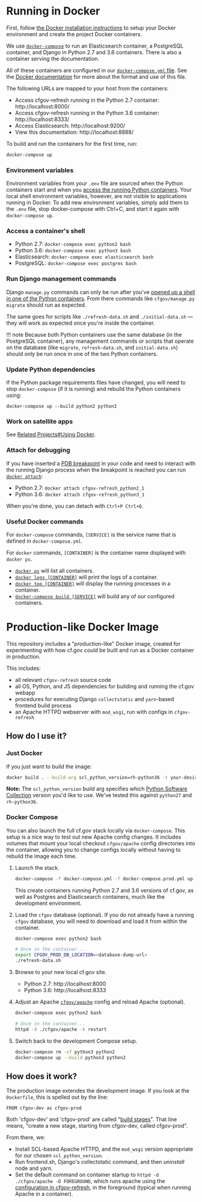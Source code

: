 # Running in Docker

First, follow
[the Docker installation instructions](installation/#docker-compose-installation)
to setup your Docker environment and create the project Docker containers.

We use [`docker-compose`](https://docs.docker.com/compose/reference/overview/)
to run an Elasticsearch container, a PostgreSQL container, 
and Django in Python 2.7 and 3.6 containers. 
There is also a container serving the documentation. 

All of these containers are configured in our 
[`docker-compose.yml` file](https://github.com/cfpb/cfgov-refresh/blob/master/docker-compose.yml). 
See the [Docker documentation](https://docs.docker.com/compose/compose-file/) 
for more about the format and use of this file.

The following URLs are mapped to your host from the containers:

- Access cfgov-refresh running in the Python 2.7 container: http://localhost:8000/
- Access cfgov-refresh running in the Python 3.6 container: http://localhost:8333/
- Access Elasticsearch: http://localhost:9200/
- View this documentation: http://localhost:8888/

To build and run the containers for the first time, run:

```bash
docker-compose up
```

### Environment variables

Environment variables from your `.env` file are sourced 
when the Python containers start
and when you [access the running Python containers](#access-the-containers-shell). 
Your local shell environment variables, however, 
are not visible to applications running in Docker.
To add new environment variables, simply add them to the `.env` file, 
stop docker-compose with Ctrl+C, 
and start it again with `docker-compose up`.

### Access a container's shell

- Python 2.7: `docker-compose exec python2 bash`
- Python 3.6: `docker-compose exec python3 bash`
- Elasticsearch: `docker-compose exec elasticsearch bash`
- PostgreSQL: `docker-compose exec postgres bash`

### Run Django management commands

Django `manage.py` commands can only be run after you've 
[opened up a shell in one of the Python containers](](#access-the-containers-shell)). 
From there commands like `cfgov/manage.py migrate` should run as expected.

The same goes for scripts like `./refresh-data.sh` and `./initial-data.sh` —
they will work as expected once you're inside the container.

!!! note
    Because both Python containers use the same database (in the PostgreSQL container), 
    any management commands or scripts that operate on the database
    (like `migrate`, `refresh-data.sh`, and `initial-data.sh`)
    should only be run once in one of the two Python containers.

### Update Python dependencies

If the Python package requirements files have changed, 
you will need to stop `docker-compose` (if it is running) 
and rebuild the Python containers using:

```
docker-compose up --build python2 python3
```

### Work on satellite apps

See [Related Projects#Using Docker](../related-projects/#using-docker).

### Attach for debugging

If you have inserted a [PDB breakpoint](https://docs.python.org/3/library/pdb.html) in your code 
and need to interact with the running Django process when the breakpoint is reached 
you can run [`docker attach`](https://docs.docker.com/engine/reference/commandline/attach/):

- Python 2.7: `docker attach cfgov-refresh_python2_1`
- Python 3.6: `docker attach cfgov-refresh_python3_1`

When you're done, you can detach with `Ctrl+P Ctrl+Q`.


### Useful Docker commands

For `docker-compose` commands, 
`[SERVICE]` is the service name that is defined in `docker-compose.yml`.

For `docker` commands, `[CONTAINER]` is the container name displayed with `docker ps`.

- [`docker ps`](https://docs.docker.com/engine/reference/commandline/ps/)
    will list all containers.
- [`docker logs [CONTAINER]`](https://docs.docker.com/engine/reference/commandline/logs/)
    will print the logs of a container.
- [`docker top [CONTAINER]`](https://docs.docker.com/engine/reference/commandline/top/)
    will display the running processes in a container.
- [`docker-compose build [SERVICE]`](https://docs.docker.com/compose/reference/build/)
    will build any of our configured containers.

# Production-like Docker Image

This repository includes a "production-like" Docker image, created for
experimenting with how cf.gov _could_ be built and run as a Docker
container in production.

This includes:

- all relevant `cfgov-refresh` source code
- all OS, Python, and JS dependencies for building and running the cf.gov webapp
- procedures for executing Django `collectstatic` and `yarn`-based frontend build process
- an Apache HTTPD webserver with `mod_wsgi`, run with configs in `cfgov-refresh`

## How do I use it?

### Just Docker

If you just want to build the image:

```bash
docker build . --build-arg scl_python_version=rh-python36 -t your-desired-image-name
```

**Note:** The `scl_python_version` build arg specifies which
[Python Software Collection](https://www.softwarecollections.org/en/scls/?search=python)
version you'd like to use. We've tested this against `python27` and `rh-python36`.

### Docker Compose

You can also launch the full cf.gov stack locally via `docker-compose`. This setup is
a nice way to test out new Apache config changes.  It includes volumes that mount your
local checkout `cfgov/apache` config directories into the container, allowing you to
change configs locally without having to rebuild the image each time.

1. Launch the stack.

    ```bash
    docker-compose -f docker-compose.yml -f docker-compose.prod.yml up --build
    ```

    This create containers running Python 2.7 and 3.6 versions of cf.gov, as well as
    Postgres and Elasticsearch containers, much like the development environment.

1. Load the `cfgov` database (optional).  If you do not already have a running
    `cfgov` database, you will need to download and load it from within the container.

    ```bash
    docker-compose exec python2 bash

    # Once in the container...
    export CFGOV_PROD_DB_LOCATION=<database-dump-url>
    ./refresh-data.sh
    ```

1. Browse to your new local cf.gov site.

    - Python 2.7: http://localhost:8000
    - Python 3.6: http://localhost:8333


1. Adjust an Apache [`cfgov/apache`](https://github.com/cfpb/cfgov-refresh/tree/master/cfgov/apache)
   config and reload Apache (optional).

    ```bash
    docker-compose exec python2 bash

    # Once in the container...
    httpd -d ./cfgov/apache -k restart
    ```

1. Switch back to the development Compose setup.

    ```bash
    docker-compose rm -sf python3 python2
    docker-compose up --build python3 python2
    ```


## How does it work?

The production image extendes the development image. If you look at the `Dockerfile`, this is spelled out by the line:

```
FROM cfgov-dev as cfgov-prod
```

Both 'cfgov-dev' and 'cfgov-prod' are called "[build stages](https://docs.docker.com/develop/develop-images/multistage-build/)". That line means, "create a new stage, starting from cfgov-dev, called cfgov-prod".

From there, we:

- Install SCL-based Apache HTTPD, and the `mod_wsgi` version appropriate for our chosen `scl_python_version`.
- Run frontend.sh, Django's collectstatic command, and then *uninstall* node and yarn.
- Set the default command on container startup to `httpd -d ./cfgov/apache -D FOREGROUND`, which runs apache using
    the [configuration in cfgov-refresh](https://github.com/cfpb/cfgov-refresh/tree/master/cfgov/apache), in the
    foreground (typical when running Apache in a container).
